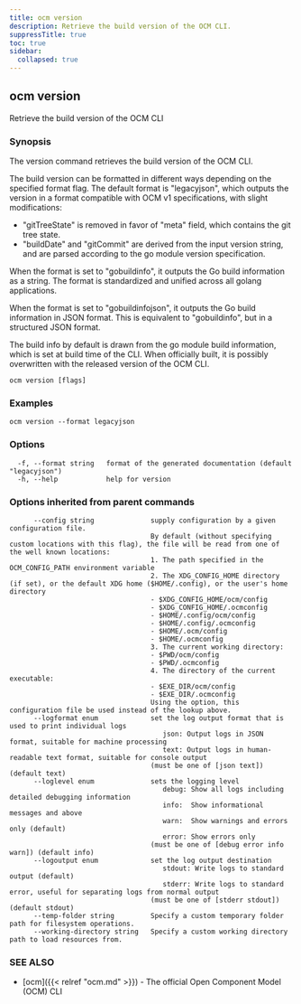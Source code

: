 ```yaml
---
title: ocm version
description: Retrieve the build version of the OCM CLI.
suppressTitle: true
toc: true
sidebar:
  collapsed: true
---
```


## ocm version

Retrieve the build version of the OCM CLI

### Synopsis

The version command retrieves the build version of the OCM CLI.

The build version can be formatted in different ways depending on the specified format flag.
The default format is "legacyjson", which outputs the version in a format compatible with OCM v1 specifications,
with slight modifications:

- "gitTreeState" is removed in favor of "meta" field, which contains the git tree state.
- "buildDate" and "gitCommit" are derived from the input version string, and are parsed according to the go module version specification.

When the format is set to "gobuildinfo", it outputs the Go build information as a string. The format is standardized
and unified across all golang applications.

When the format is set to "gobuildinfojson", it outputs the Go build information in JSON format.
This is equivalent to "gobuildinfo", but in a structured JSON format.

The build info by default is drawn from the go module build information, which is set at build time of the CLI.
When officially built, it is possibly overwritten with the released version of the OCM CLI.

```
ocm version [flags]
```

### Examples

```
ocm version --format legacyjson
```

### Options

```
  -f, --format string   format of the generated documentation (default "legacyjson")
  -h, --help            help for version
```

### Options inherited from parent commands

```
      --config string              supply configuration by a given configuration file.
                                   By default (without specifying custom locations with this flag), the file will be read from one of the well known locations:
                                   1. The path specified in the OCM_CONFIG_PATH environment variable
                                   2. The XDG_CONFIG_HOME directory (if set), or the default XDG home ($HOME/.config), or the user's home directory
                                   - $XDG_CONFIG_HOME/ocm/config
                                   - $XDG_CONFIG_HOME/.ocmconfig
                                   - $HOME/.config/ocm/config
                                   - $HOME/.config/.ocmconfig
                                   - $HOME/.ocm/config
                                   - $HOME/.ocmconfig
                                   3. The current working directory:
                                   - $PWD/ocm/config
                                   - $PWD/.ocmconfig
                                   4. The directory of the current executable:
                                   - $EXE_DIR/ocm/config
                                   - $EXE_DIR/.ocmconfig
                                   Using the option, this configuration file be used instead of the lookup above.
      --logformat enum             set the log output format that is used to print individual logs
                                      json: Output logs in JSON format, suitable for machine processing
                                      text: Output logs in human-readable text format, suitable for console output
                                   (must be one of [json text]) (default text)
      --loglevel enum              sets the logging level
                                      debug: Show all logs including detailed debugging information
                                      info:  Show informational messages and above
                                      warn:  Show warnings and errors only (default)
                                      error: Show errors only
                                   (must be one of [debug error info warn]) (default info)
      --logoutput enum             set the log output destination
                                      stdout: Write logs to standard output (default)
                                      stderr: Write logs to standard error, useful for separating logs from normal output
                                   (must be one of [stderr stdout]) (default stdout)
      --temp-folder string         Specify a custom temporary folder path for filesystem operations.
      --working-directory string   Specify a custom working directory path to load resources from.
```

### SEE ALSO

* [ocm]({{< relref "ocm.md" >}})	 - The official Open Component Model (OCM) CLI

